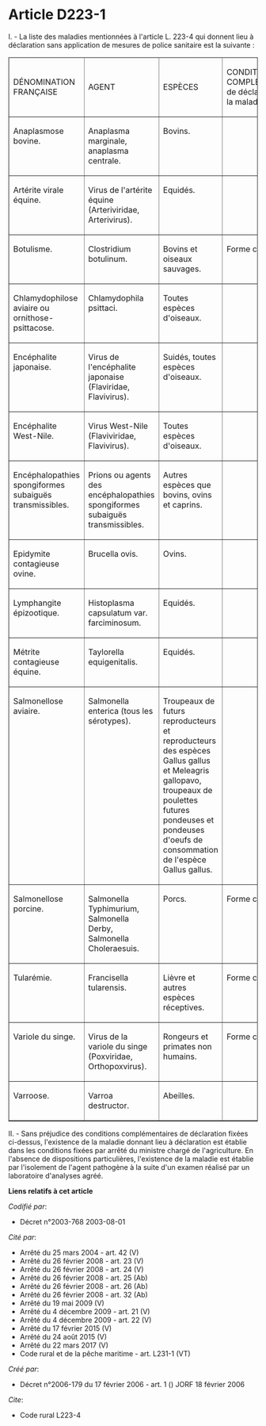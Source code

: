 # Article D223-1

I. - La liste des maladies mentionnées à l'article L. 223-4 qui donnent lieu à déclaration sans application de mesures de
police sanitaire est la suivante :

<table cellspacing="1" border="1" cellpadding="0">
  <thead>
    <tr>
      <td width="143">

DÉNOMINATION FRANÇAISE

</td>
      <td width="104">

AGENT

</td>
      <td width="104">

ESPÈCES

</td>
      <td width="104">

CONDITION COMPLÉMENTAIRE de déclaration de la maladie

</td>
    </tr>
  </thead>
  <tbody>
    <tr>
      <td valign="top">

Anaplasmose bovine.

</td>
      <td valign="top">

Anaplasma marginale, anaplasma centrale.

</td>
      <td valign="top">

Bovins.

</td>
      <td valign="top">

</td>
    </tr>
    <tr>
      <td valign="top">

Artérite virale équine.

</td>
      <td valign="top">

Virus de l'artérite équine (Arteriviridae, Arterivirus).

</td>
      <td valign="top">

Equidés.

</td>
      <td valign="top">

</td>
    </tr>
    <tr>
      <td valign="top">

Botulisme.

</td>
      <td valign="top">

Clostridium botulinum.

</td>
      <td valign="top">

Bovins et oiseaux sauvages.

</td>
      <td valign="top">

Forme clinique.

</td>
    </tr>
    <tr>
      <td valign="top">

Chlamydophilose aviaire ou ornithose-psittacose.

</td>
      <td valign="top">

Chlamydophila psittaci.

</td>
      <td valign="top">

Toutes espèces d'oiseaux.

</td>
      <td valign="top">

</td>
    </tr>
    <tr>
      <td valign="top">

Encéphalite japonaise.

</td>
      <td valign="top">

Virus de l'encéphalite japonaise (Flaviridae, Flavivirus).

</td>
      <td valign="top">

Suidés, toutes espèces d'oiseaux.

</td>
      <td valign="top">

</td>
    </tr>
    <tr>
      <td valign="top">

Encéphalite West-Nile.

</td>
      <td valign="top">

Virus West-Nile (Flaviviridae, Flavivirus).

</td>
      <td valign="top">

Toutes espèces d'oiseaux.

</td>
      <td valign="top">

</td>
    </tr>
    <tr>
      <td valign="top">

Encéphalopathies spongiformes subaiguës transmissibles.

</td>
      <td valign="top">

Prions ou agents des encéphalopathies spongiformes subaiguës transmissibles.

</td>
      <td valign="top">

Autres espèces que bovins, ovins et caprins.

</td>
      <td valign="top">

</td>
    </tr>
    <tr>
      <td valign="top">

Epidymite contagieuse ovine.

</td>
      <td valign="top">

Brucella ovis.

</td>
      <td valign="top">

Ovins.

</td>
      <td valign="top">

</td>
    </tr>
    <tr>
      <td valign="top">

Lymphangite épizootique.

</td>
      <td valign="top">

Histoplasma capsulatum var. farciminosum.

</td>
      <td valign="top">

Equidés.

</td>
      <td valign="top">

</td>
    </tr>
    <tr>
      <td valign="top">

Métrite contagieuse équine.

</td>
      <td valign="top">

Taylorella equigenitalis.

</td>
      <td valign="top">

Equidés.

</td>
      <td valign="top">

</td>
    </tr>
    <tr>
      <td valign="top">

Salmonellose aviaire.

</td>
      <td valign="top">

Salmonella enterica (tous les sérotypes).

</td>
      <td valign="top">

Troupeaux de futurs reproducteurs et reproducteurs des espèces Gallus gallus et Meleagris gallopavo, troupeaux de poulettes
futures pondeuses et pondeuses d'oeufs de consommation de l'espèce Gallus gallus.

</td>
      <td valign="top">

</td>
    </tr>
    <tr>
      <td valign="top">

Salmonellose porcine.

</td>
      <td valign="top">

Salmonella Typhimurium, Salmonella Derby, Salmonella Choleraesuis.

</td>
      <td valign="top">

Porcs.

</td>
      <td valign="top">

Forme clinique.

</td>
    </tr>
    <tr>
      <td valign="top">

Tularémie.

</td>
      <td valign="top">

Francisella tularensis.

</td>
      <td valign="top">

Lièvre et autres espèces réceptives.

</td>
      <td valign="top">

Forme clinique.

</td>
    </tr>
    <tr>
      <td valign="top">

Variole du singe.

</td>
      <td valign="top">

Virus de la variole du singe (Poxviridae, Orthopoxvirus).

</td>
      <td valign="top">

Rongeurs et primates non humains.

</td>
      <td valign="top">

Forme clinique.

</td>
    </tr>
    <tr>
      <td valign="top">

Varroose.

</td>
      <td valign="top">

Varroa destructor.

</td>
      <td valign="top">

Abeilles.

</td>
      <td valign="top">

</td>
    </tr>
  </tbody>
</table>

II. - Sans préjudice des conditions complémentaires de déclaration fixées ci-dessus, l'existence de la maladie donnant lieu à
déclaration est établie dans les conditions fixées par arrêté du ministre chargé de l'agriculture. En l'absence de
dispositions particulières, l'existence de la maladie est établie par l'isolement de l'agent pathogène à la suite d'un examen
réalisé par un laboratoire d'analyses agréé.

**Liens relatifs à cet article**

_Codifié par_:

  - Décret n°2003-768 2003-08-01

_Cité par_:

  - Arrêté du 25 mars 2004 - art. 42 (V)
  - Arrêté du 26 février 2008 - art. 23 (V)
  - Arrêté du 26 février 2008 - art. 24 (V)
  - Arrêté du 26 février 2008 - art. 25 (Ab)
  - Arrêté du 26 février 2008 - art. 26 (Ab)
  - Arrêté du 26 février 2008 - art. 32 (Ab)
  - Arrêté du 19 mai 2009 (V)
  - Arrêté du 4 décembre 2009 - art. 21 (V)
  - Arrêté du 4 décembre 2009 - art. 22 (V)
  - Arrêté du 17 février 2015 (V)
  - Arrêté du 24 août 2015 (V)
  - Arrêté du 22 mars 2017 (V)
  - Code rural et de la pêche maritime - art. L231-1 (VT)

_Créé par_:

  - Décret n°2006-179 du 17 février 2006 - art. 1 () JORF 18 février 2006

_Cite_:

  - Code rural L223-4
